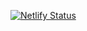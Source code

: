 [![Netlify Status](https://api.netlify.com/api/v1/badges/540b9696-3ac6-4d20-bb46-149793daafe8/deploy-status)](https://app.netlify.com/sites/stupefied-brattain-fd4554/deploys)
